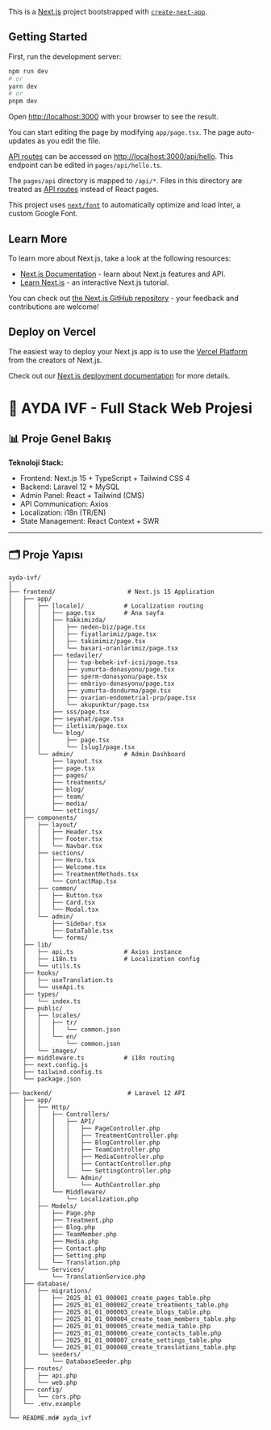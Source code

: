 This is a [Next.js](https://nextjs.org/) project bootstrapped with [`create-next-app`](https://github.com/vercel/next.js/tree/canary/packages/create-next-app).

## Getting Started

First, run the development server:

```bash
npm run dev
# or
yarn dev
# or
pnpm dev
```

Open [http://localhost:3000](http://localhost:3000) with your browser to see the result.

You can start editing the page by modifying `app/page.tsx`. The page auto-updates as you edit the file.

[API routes](https://nextjs.org/docs/api-routes/introduction) can be accessed on [http://localhost:3000/api/hello](http://localhost:3000/api/hello). This endpoint can be edited in `pages/api/hello.ts`.

The `pages/api` directory is mapped to `/api/*`. Files in this directory are treated as [API routes](https://nextjs.org/docs/api-routes/introduction) instead of React pages.

This project uses [`next/font`](https://nextjs.org/docs/basic-features/font-optimization) to automatically optimize and load Inter, a custom Google Font.

## Learn More

To learn more about Next.js, take a look at the following resources:

- [Next.js Documentation](https://nextjs.org/docs) - learn about Next.js features and API.
- [Learn Next.js](https://nextjs.org/learn) - an interactive Next.js tutorial.

You can check out [the Next.js GitHub repository](https://github.com/vercel/next.js/) - your feedback and contributions are welcome!

## Deploy on Vercel

The easiest way to deploy your Next.js app is to use the [Vercel Platform](https://vercel.com/new?utm_medium=default-template&filter=next.js&utm_source=create-next-app&utm_campaign=create-next-app-readme) from the creators of Next.js.

Check out our [Next.js deployment documentation](https://nextjs.org/docs/deployment) for more details.


# 🏥 AYDA IVF - Full Stack Web Projesi

## 📊 Proje Genel Bakış

**Teknoloji Stack:**
- Frontend: Next.js 15 + TypeScript + Tailwind CSS 4
- Backend: Laravel 12 + MySQL
- Admin Panel: React + Tailwind (CMS)
- API Communication: Axios
- Localization: i18n (TR/EN)
- State Management: React Context + SWR

---

## 🗂️ Proje Yapısı

```
ayda-ivf/
│
├── frontend/                    # Next.js 15 Application
│   ├── app/
│   │   ├── [locale]/           # Localization routing
│   │   │   ├── page.tsx        # Ana sayfa
│   │   │   ├── hakkimizda/
│   │   │   │   ├── neden-biz/page.tsx
│   │   │   │   ├── fiyatlarimiz/page.tsx
│   │   │   │   ├── takimimiz/page.tsx
│   │   │   │   └── basari-oranlarimiz/page.tsx
│   │   │   ├── tedaviler/
│   │   │   │   ├── tup-bebek-ivf-icsi/page.tsx
│   │   │   │   ├── yumurta-donasyonu/page.tsx
│   │   │   │   ├── sperm-donasyonu/page.tsx
│   │   │   │   ├── embriyo-donasyonu/page.tsx
│   │   │   │   ├── yumurta-dondurma/page.tsx
│   │   │   │   ├── ovarian-endometrial-prp/page.tsx
│   │   │   │   └── akupunktur/page.tsx
│   │   │   ├── sss/page.tsx
│   │   │   ├── seyahat/page.tsx
│   │   │   ├── iletisim/page.tsx
│   │   │   └── blog/
│   │   │       ├── page.tsx
│   │   │       └── [slug]/page.tsx
│   │   └── admin/              # Admin Dashboard
│   │       ├── layout.tsx
│   │       ├── page.tsx
│   │       ├── pages/
│   │       ├── treatments/
│   │       ├── blog/
│   │       ├── team/
│   │       ├── media/
│   │       └── settings/
│   ├── components/
│   │   ├── layout/
│   │   │   ├── Header.tsx
│   │   │   ├── Footer.tsx
│   │   │   └── Navbar.tsx
│   │   ├── sections/
│   │   │   ├── Hero.tsx
│   │   │   ├── Welcome.tsx
│   │   │   ├── TreatmentMethods.tsx
│   │   │   └── ContactMap.tsx
│   │   ├── common/
│   │   │   ├── Button.tsx
│   │   │   ├── Card.tsx
│   │   │   └── Modal.tsx
│   │   └── admin/
│   │       ├── Sidebar.tsx
│   │       ├── DataTable.tsx
│   │       └── forms/
│   ├── lib/
│   │   ├── api.ts              # Axios instance
│   │   ├── i18n.ts             # Localization config
│   │   └── utils.ts
│   ├── hooks/
│   │   ├── useTranslation.ts
│   │   └── useApi.ts
│   ├── types/
│   │   └── index.ts
│   ├── public/
│   │   ├── locales/
│   │   │   ├── tr/
│   │   │   │   └── common.json
│   │   │   └── en/
│   │   │       └── common.json
│   │   └── images/
│   ├── middleware.ts           # i18n routing
│   ├── next.config.js
│   ├── tailwind.config.ts
│   └── package.json
│
├── backend/                     # Laravel 12 API
│   ├── app/
│   │   ├── Http/
│   │   │   ├── Controllers/
│   │   │   │   ├── API/
│   │   │   │   │   ├── PageController.php
│   │   │   │   │   ├── TreatmentController.php
│   │   │   │   │   ├── BlogController.php
│   │   │   │   │   ├── TeamController.php
│   │   │   │   │   ├── MediaController.php
│   │   │   │   │   ├── ContactController.php
│   │   │   │   │   └── SettingController.php
│   │   │   │   └── Admin/
│   │   │   │       └── AuthController.php
│   │   │   └── Middleware/
│   │   │       └── Localization.php
│   │   ├── Models/
│   │   │   ├── Page.php
│   │   │   ├── Treatment.php
│   │   │   ├── Blog.php
│   │   │   ├── TeamMember.php
│   │   │   ├── Media.php
│   │   │   ├── Contact.php
│   │   │   ├── Setting.php
│   │   │   └── Translation.php
│   │   └── Services/
│   │       └── TranslationService.php
│   ├── database/
│   │   ├── migrations/
│   │   │   ├── 2025_01_01_000001_create_pages_table.php
│   │   │   ├── 2025_01_01_000002_create_treatments_table.php
│   │   │   ├── 2025_01_01_000003_create_blogs_table.php
│   │   │   ├── 2025_01_01_000004_create_team_members_table.php
│   │   │   ├── 2025_01_01_000005_create_media_table.php
│   │   │   ├── 2025_01_01_000006_create_contacts_table.php
│   │   │   ├── 2025_01_01_000007_create_settings_table.php
│   │   │   └── 2025_01_01_000008_create_translations_table.php
│   │   └── seeders/
│   │       └── DatabaseSeeder.php
│   ├── routes/
│   │   ├── api.php
│   │   └── web.php
│   ├── config/
│   │   └── cors.php
│   └── .env.example
│
└── README.md#   a y d a _ i v f  
 